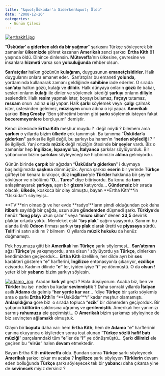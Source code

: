 ```yaml
---
title: "&quot;Üsküdar'a Giderken&quot; Öldü"
date: "2008-12-26"
categories: 
  - Günün Çilesi
---
```


[![erthakit1.jpg](/uploads/2008/12/erthakit1.jpg)](/uploads/2008/12/erthakit1.jpg "erthakit1.jpg")

"**Üsküdar’ a giderken aldı da bir yağmur**” şarkısını Türkçe söyleyerek bir zamanlar **ülkemizde** şöhret kazanan **Amerikalı** zenci şarkıcı **Ertha Kith** 81 yaşında öldü. Dinince dinlensin. **Müteveffa**’nın ülkesine, çevresine ve insanlara **hizmeti** varsa son **yolculuğunda** rehber olsun.

**San’atçılar** halkın gözünün **kulağının,** duygusunun **emanetçisidirler**. Halk duygularını onlara emanet eder.  San’atçılar bu emaneti **yolunda,** yordamında kullanarak zamanı geldiğinde **sahibine** iade ederler. O sırada s**an’atçı** halkın gözü, kulağı ve **dilidir.** Halk dünyaya onların **gözü** ile bakar, sesleri onların **kulağı** ile dinler ve söylemek istediği **şarkıyı** onların **diliyle** seslendirir. Halk **resim** yapmak ister, boyayı bulamaz, **fırçayı** tutamaz, **ressam** onun  adına **o işi** yapar. Halk **şarkı** söylemek veya  **çalgı** çalmak ister, üstesinden gelemez, **müzisyen** unun adına o işi yapar. **Amerikalı** şarkıcı **Bing Crosby** “Ben şöhretimi benim gibi **şarkı** söylemek isteyen fakat **beceremeyenlere** borçluyum” demiştir.

Kendi ülkesinde **Ertha Kith** meşhur muydu ?  değil miydi ? bilemem ama **şarkıcı** o yıllarda bizim **ülkede** çok tanınmıştı. Bu tanınma “**Üsküdar’a giderken**” şarkısı ile ilgili değil, bu şarkıyı bu hanım’ın “**neden söylediği** ? ” ile ilgiliydi. Yani ortada **müzik** değil müziğin ötesinde **bir şeyler** vardı. Biz o zamanlar hep **İngilizce, İspanyol’ca, İtalyanca** şarkılar söylüyorduk. Bir yabancının bizim **şarkıları** söyleyeceği ise hiçbirimizin **aklına** gelmiyordu.

Günün birinde **çarpık** bir ağızdan “**Üsküdar’a giderken**" i duymaya başladığımızda **şaşkına** dönmüştük. Ayrıca şarkıcı **eserin** bir yerinde **Türkçe** güfteyi bir kenara bırakıyor, düz **ingilizce**’yle **Türkler** hakkında bir şeyler söylüyor ve o bölümü “**O… Turcs”** diye bitiriyordu. Bu konu da **tam**  anlaşılmayarak **şarkıya**, aşırı bir **gizem** katıyordu… **Gündemsiz** bir sırada olacak, **ülkede**, koskoca bir olay olmuştu, bayan **Ertha Kith’**in “Üsküdar"ı söyleyişi... 

**TV’**nin olmadığı ve her evde **radyo’**ların şimdi olduğundan çok daha **itibarlı** sayıldığı bir çağda, uzun süre **gündemden** düşmedi şarkı. **Türkiye**’de henüz “**long play:** uzun çalar ” veya “**micro sillon**” denen **33,5** devirlik plaklar ortada yoktu. Memleket eski “**taş plak**” çağını yaşıyordu. Sanırım bu alanda ünlü **Odeon** firması şarkıyı **taş plak** olarak üretti ve **piyasaya** sürdü. **Telif**’ini satın aldı mı ? bilmem  O yıllarda **müzik hukuku** da henüz doğmamıştı.

Pek hoşumuza gitti bir **Amerikalı**’nın **Türkçe** şarkı söylemesi… **San’atçının** ağzı **Türkçe**’ye yakışmıyordu, ama olsun ‘ söylüyordu ya **Türkçe**, dinlerken kendimizden geçiyorduk… **Ertha Kith** özellikle, her dilde ayrı bir **ses** karakteri gösteren “**e**” harflerini, **İngilizce** entonasyonla çıkarıyor, **ezdikçe** eziyordu. Kadının dilinde “**e”** ler, iyiden iyiye “**i”** ye dönmüştü. O da **olsun** ! yeter ki bir **yabancı** bizim şarkıyı söylesin.

[![adamo_.jpg](/uploads/2009/01/adamo_.jpg)](/uploads/2009/01/adamo_.jpg "adamo_.jpg")  Aradan **kırk yıl** geçti ? Hala düşüyorum. Acaba biz, ben ve **Türkler** bu işe  neden bu kadar **sevinmiştik** ? Daha sonraki yıllarda **İtalyan** asıllı **Adamo** da gelmiş “**her yerde kar var**… “diye **Türkçe** bir şarkı söylemiş ama o şarkı **Ertha Kith**’in “**Üsküdar’**ı” kadar meşhur olamamıştı. **Anlaşıldığına** göre biz  o sırada topluca “**ezik**” bir dönemden geçiyorduk. Bir yabancı **kültürün** saldırısına uğramış ve **gerilemiştik**. Amerikalı her yanımızı sarmış **ruhumuzu** ele geçirmişti… O **Amerikalı** bizim şarkımızı söyleyince de biz sevinçten **ağlamaklı** olmuştuk.

Olayın bir **boyutu** daha var: hem **Ertha Kith**, hem de **Adamo** “**e**” harflerinin canına okuyunca o kişilerden sonra icat olunan “**Türkçe sözlü hafif batı müziği**” parçalarındaki tüm “**e**”ler de “**i”** ye dönüşmüştü… Şarkı **dilimizi** ele geçiren bu “**virüs**” halen **devam** etmektedir. 

Bayan Ertha Kith **müteveffa** oldu. Bundan sonra **Türkçe** şarkı söyleyecek **Amerikalı** şarkıcı çıkar mı acaba ? **İngilizce** şarkı söyleyen **Türklerin** devam eden bolluğunda **Türkçe** şarkı söyleyecek tek bir **yabancı** daha çıkarsa yine de **sevinecek** miyiz dersiniz ?
